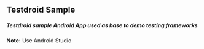 ## Testdroid Sample
##### Testdroid sample Android App used as base to demo testing frameworks
**Note:**
Use Android Studio
